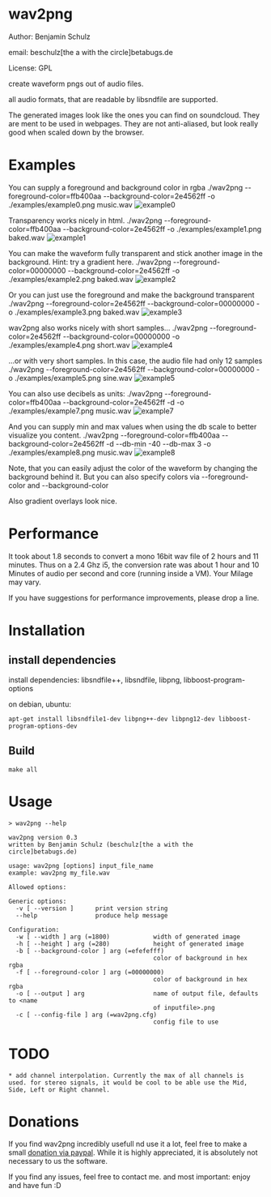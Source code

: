 # wav2png

Author: Benjamin Schulz

email: beschulz[the a with the circle]betabugs.de  

License: GPL

create waveform pngs out of audio files.

all audio formats, that are readable by libsndfile are supported.

The generated images look like the ones you can find on soundcloud.
They are ment to be used in webpages. They are not anti-aliased, but look really good when scaled down by the browser.

# Examples

You can supply a foreground and background color in rgba
	./wav2png --foreground-color=ffb400aa --background-color=2e4562ff -o ./examples/example0.png music.wav
![example0](https://github.com/beschulz/wav2png/raw/master/examples/example0.png)

Transparency works nicely in html.
	./wav2png --foreground-color=ffb400aa --background-color=2e4562ff -o ./examples/example1.png baked.wav
![example1](https://github.com/beschulz/wav2png/raw/master/examples/example1.png)

You can make the waveform fully transparent and stick another image in the background. 
Hint: try a gradient here.
	./wav2png --foreground-color=00000000 --background-color=2e4562ff -o ./examples/example2.png baked.wav
![example2](https://github.com/beschulz/wav2png/raw/master/examples/example2.png)

Or you can just use the foreground and make the background transparent
	./wav2png --foreground-color=2e4562ff --background-color=00000000 -o ./examples/example3.png baked.wav
![example3](https://github.com/beschulz/wav2png/raw/master/examples/example3.png)

wav2png also works nicely with short samples…
	./wav2png --foreground-color=2e4562ff --background-color=00000000 -o ./examples/example4.png short.wav
![example4](https://github.com/beschulz/wav2png/raw/master/examples/example4.png)

…or with very short samples. In this case, the audio file had only 12 samples
	./wav2png --foreground-color=2e4562ff --background-color=00000000 -o ./examples/example5.png sine.wav
![example5](https://github.com/beschulz/wav2png/raw/master/examples/example5.png)

You can also use decibels as units:
	./wav2png --foreground-color=ffb400aa --background-color=2e4562ff -d -o ./examples/example7.png music.wav
![example7](https://github.com/beschulz/wav2png/raw/master/examples/example7.png)

And you can supply min and max values when using the db scale to better visualize you content.
	./wav2png --foreground-color=ffb400aa --background-color=2e4562ff -d --db-min -40 --db-max 3 -o ./examples/example8.png music.wav
![example8](https://github.com/beschulz/wav2png/raw/master/examples/example8.png)


Note, that you can easily adjust the color of the waveform by changing the background behind it.
But you can also specify colors via --foreground-color and --background-color

Also gradient overlays look nice.

# Performance
It took about 1.8 seconds to convert a mono 16bit wav file of 2 hours and 11 minutes.
Thus on a 2.4 Ghz i5, the conversion rate was about 1 hour and 10 Minutes of audio per second and core (running inside a VM). Your Milage may vary.

If you have suggestions for performance improvements, please drop a line.

# Installation

## install dependencies
install dependencies: libsndfile++, libsndfile, libpng, libboost-program-options

on debian, ubuntu:

    apt-get install libsndfile1-dev libpng++-dev libpng12-dev libboost-program-options-dev

## Build
    make all

# Usage
    > wav2png --help

	wav2png version 0.3
	written by Benjamin Schulz (beschulz[the a with the circle]betabugs.de)

	usage: wav2png [options] input_file_name
	example: wav2png my_file.wav

	Allowed options:

	Generic options:
	  -v [ --version ]      print version string
	  --help                produce help message

	Configuration:
	  -w [ --width ] arg (=1800)            width of generated image
	  -h [ --height ] arg (=280)            height of generated image
	  -b [ --background-color ] arg (=efefefff)
	                                        color of background in hex rgba
	  -f [ --foreground-color ] arg (=00000000)
	                                        color of background in hex rgba
	  -o [ --output ] arg                   name of output file, defaults to <name 
	                                        of inputfile>.png
	  -c [ --config-file ] arg (=wav2png.cfg)
	                                        config file to use

# TODO
	* add channel interpolation. Currently the max of all channels is used. for stereo signals, it would be cool to be able use the Mid, Side, Left or Right channel.

# Donations
If you find wav2png incredibly usefull nd use it a lot, feel free to make a small [donation via paypal](http://goo.gl/Ey2Bp).
While it is highly appreciated, it is absolutely not necessary to us the software.

If you find any issues, feel free to contact me.
and most important: enjoy and have fun :D
